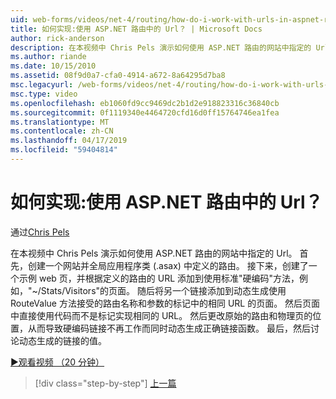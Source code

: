 ```yaml
---
uid: web-forms/videos/net-4/routing/how-do-i-work-with-urls-in-aspnet-routing
title: 如何实现:使用 ASP.NET 路由中的 Url？ | Microsoft Docs
author: rick-anderson
description: 在本视频中 Chris Pels 演示如何使用 ASP.NET 路由的网站中指定的 Url。 首先，创建一个网站和路由中 Gl.定义...
ms.author: riande
ms.date: 10/15/2010
ms.assetid: 08f9d0a7-cfa0-4914-a672-8a64295d7ba8
msc.legacyurl: /web-forms/videos/net-4/routing/how-do-i-work-with-urls-in-aspnet-routing
msc.type: video
ms.openlocfilehash: eb1060fd9cc9469dc2b1d2e918823316c36840cb
ms.sourcegitcommit: 0f1119340e4464720cfd16d0ff15764746ea1fea
ms.translationtype: MT
ms.contentlocale: zh-CN
ms.lasthandoff: 04/17/2019
ms.locfileid: "59404814"
---
```

# <a name="how-do-i-work-with-urls-in-aspnet-routing"></a>如何实现:使用 ASP.NET 路由中的 Url？

通过[Chris Pels](https://twitter.com/chrispels)

在本视频中 Chris Pels 演示如何使用 ASP.NET 路由的网站中指定的 Url。 首先，创建一个网站并全局应用程序类 (.asax) 中定义的路由。 接下来，创建了一个示例 web 页，并根据定义的路由的 URL 添加到使用标准"硬编码"方法，例如，"~/Stats/Visitors"的页面。 随后将另一个链接添加到动态生成使用 RouteValue 方法接受的路由名称和参数的标记中的相同 URL 的页面。 然后页面中直接使用代码而不是标记实现相同的 URL。 然后更改原始的路由和物理页的位置，从而导致硬编码链接不再工作而同时动态生成正确链接函数。 最后，然后讨论动态生成的链接的值。

[&#9654;观看视频 （20 分钟）](https://channel9.msdn.com/Blogs/ASP-NET-Site-Videos/how-do-i-work-with-urls-in-aspnet-routing)

> [!div class="step-by-step"]
> [上一篇](how-do-i-use-routing-with-aspnet-web-forms.md)
